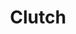---
title: "Clutch"
summary: "Clutch is an American rock band from Germantown, Maryland. Since its formation in 1991, the band lineup has included Tim Sult , Dan Maines , Jean-Paul Gaster , and Neil Fallon . To date, Clutch has released thirteen studio albums, and several rarities and live albums. Since 2008, the band has been signed to their own record label, Weathermaker Music."
slug: "clutch"
image: "clutch.jpg"
apple_music_artist_url: "https://music.apple.com/gb/artist/clutch/154628"
wikipedia_url: "https://en.wikipedia.org/wiki/Clutch_(band)"
---